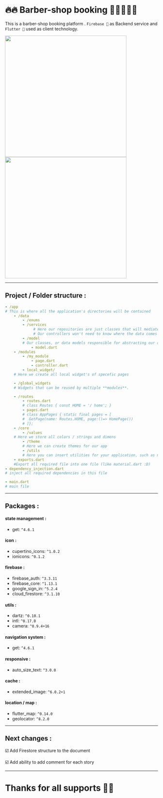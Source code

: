 # 🔥🔥 Barber-shop booking 💇🏻‍♂️💇🏻

This is a barber-shop booking platform . `Firebase 💛` as Backend service and `Flutter 💙` used as client technology.

<img src="https://github.com/mahmoud-eslami/barber_booking/blob/master/screen_shots/MOCKUP-1.png" width="400"> <img src="https://github.com/mahmoud-eslami/barber_booking/blob/master/screen_shots/MOCKUP-2.png" width="400">


---

## Project / Folder structure :

```yaml
- /app  
# This is where all the application's directories will be contained  
    - /data
        - /enums 
        - /services
             # Here our repositories are just classes that will mediate the communication between our controller and our data.
             # Our controllers won't need to know where the data comes from, and you can use more than one repository on a controller if you need to.
        - /model
        # Our classes, or data models responsible for abstracting our objects.
            - model.dart
    - /modules
        - /my_module
            - page.dart
            - controller.dart
	    - local_widget/
	# Here we create all local widget's of specefic pages

    - /global_widgets 
    # Widgets that can be reused by multiple **modules**.  

    - /routes
        - routes.dart
        # class Routes { const HOME = '/ home'; }  
        - pages.dart
        # class AppPages { static final pages = [  
        #  GetPage(name: Routes.HOME, page:()=> HomePage()) 
        # ]};  
    - /core
        - /values
	# Here we store all colors / strings and dimens
        - /theme
        # Here we can create themes for our app
        - /utils
        # Here you can insert utilities for your application, such as masks, form keys or widgets
	- exports.dart
	#Export all required file into one file (like material.dart :D)
- dependency_injection.dart
# inject all required dependencies in this file

- main.dart  
# main file
```

---

## Packages :
 #### state management :
- get: `^4.6.1`
 #### icon :
- cupertino_icons: `^1.0.2`
- ionicons: `^0.1.2`
 #### firebase :
 - firebase_auth: `^3.3.11`
 - firebase_core: `^1.13.1`
 - google_sign_in: `^5.2.4`
 - cloud_firestore: `^3.1.10`
 #### utils :
- dartz: `^0.10.1`
- intl: `^0.17.0`
 - camera: `^0.9.4+16`
 #### navigation system :
- get: `^4.6.1`
 #### responsive :
- auto_size_text: `^3.0.0`
 #### cache :
 - extended_image: `^6.0.2+1`
 #### location / map :
- flutter_map: `^0.14.0`
 - geolocator: `^8.2.0`

----
## Next changes : 

☑️ Add Firestore structure to the document

☑️ Add ability to add comment for each story

----
# Thanks for all supports 🙏🏻

